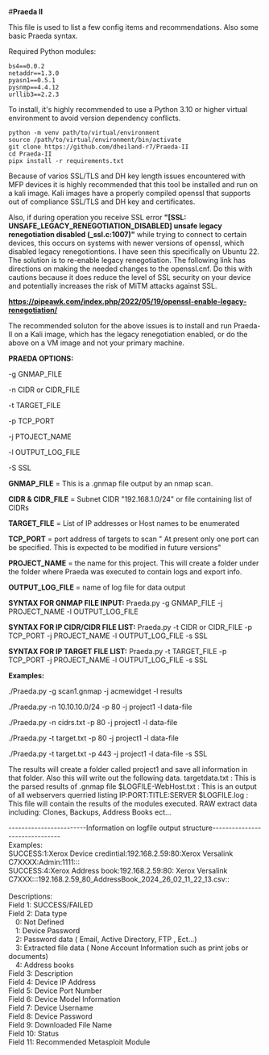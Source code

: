 #**Praeda II**


This file is used to list a few config items and recommendations. Also some basic Praeda syntax. 

Required Python modules:  
  ```
  bs4==0.0.2
  netaddr==1.3.0
  pyasn1==0.5.1
  pysnmp==4.4.12
  urllib3==2.2.3
```

To install, it's highly recommended to use a Python 3.10 or higher virtual environment to avoid version dependency conflicts.

```
python -m venv path/to/virtual/environment
source /path/to/virtual/environment/bin/activate
git clone https://github.com/dheiland-r7/Praeda-II
cd Praeda-II
pipx install -r requirements.txt
```

Because of varios SSL/TLS and DH key length issues encountered with MFP devices it is highly recommended that this tool be installed and run on a kali image. Kali images have a properly compiled openssl that supports out of compliance SSL/TLS and DH key and certificates.

Also, if during operation you receive SSL error **"[SSL: UNSAFE_LEGACY_RENEGOTIATION_DISABLED] unsafe legacy renegotiation disabled (_ssl.c:1007)"** while trying to connect to certain devices, this occurs on systems with newer versions of openssl, which disabled legacy renegotiontions. I have seen this specifically on Ubuntu 22.  The solution is to re-enable legacy renegotiation. The following link has directions on making the needed changes to the openssl.cnf. Do this with cautions because it does reduce the level of SSL security on your device and potentially increases the risk of MiTM attacks against SSL.

**https://pipeawk.com/index.php/2022/05/19/openssl-enable-legacy-renegotiation/**

The recommended soluton for the above issues is to install and run Praeda-II on a Kali image, which has the legacy renegotiation enabled, or do the above on a VM image and not your primary machine.

**PRAEDA OPTIONS:**

-g GNMAP_FILE

-n CIDR or CIDR_FILE 

-t TARGET_FILE

-p TCP_PORT

-j PTOJECT_NAME

-l OUTPUT_LOG_FILE

-S SSL

**GNMAP_FILE** = This is a .gnmap file output by an nmap scan.

**CIDR & CIDR_FILE** = Subnet CIDR "192.168.1.0/24" or file containing list of CIDRs

**TARGET_FILE** = List of IP addresses or Host names to be enumerated

**TCP_PORT** = port address of targets to scan " At present only one port can be specified. This is expected to be modified in future versions"

**PROJECT_NAME** = the name for this project. This will create a folder under the folder where Praeda was executed to contain logs and export info.

**OUTPUT_LOG_FILE** = name of log file for data output


**SYNTAX FOR GNMAP FILE INPUT:**
Praeda.py -g GNMAP_FILE -j PROJECT_NAME -l OUTPUT_LOG_FILE

**SYNTAX FOR IP  CIDR/CIDR FILE LIST:**
Praeda.py -t CIDR or CIDR_FILE -p TCP_PORT -j PROJECT_NAME -l OUTPUT_LOG_FILE -s SSL

**SYNTAX FOR IP TARGET FILE LIST:**
Praeda.py -t TARGET_FILE -p TCP_PORT -j PROJECT_NAME -l OUTPUT_LOG_FILE -s SSL 
 
**Examples:**

./Praeda.py -g scan1.gnmap -j acmewidget -l results

./Praeda.py  -n 10.10.10.0/24 -p 80  -j project1 -l data-file

./Praeda.py  -n cidrs.txt -p 80  -j project1 -l data-file

./Praeda.py  -t target.txt -p 80  -j project1 -l data-file

./Praeda.py  -t target.txt -p 443  -j project1 -l data-file -s SSL

The results will create a folder called project1 and save all information in that folder. Also this will write out the following data.
targetdata.txt  : This is the parsed results of .gnmap file
$LOGFILE-WebHost.txt : This is an output of all webservers querried listing IP:PORT:TITLE:SERVER
$LOGFILE.log : This file will contain the results of the modules executed.
RAW extract data including: Clones, Backups, Address Books ect...



------------------------Information on logfile output structure-------------------------------<br/>
Examples:<br/>
SUCCESS:1:Xerox Device credintial:192.168.2.59:80:Xerox Versalink C7XXXX:Admin:1111:::<br/>
SUCCESS:4:Xerox Address book:192.168.2.59:80: Xerox Versalink C7XXX:::192.168.2.59_80_AddressBook_2024_26_02_11_22_13.csv::<br/>
<br/>
Descriptions:<br/>
Field 1: SUCCESS/FAILED<br/>
Field 2: Data type<br/>
&emsp;0: Not Defined<br/>
&emsp;1: Device Password<br/>
&emsp;2: Password data ( Email, Active Directory, FTP , Ect...)<br/>
&emsp;3: Extracted file data ( None Account Information such as print jobs or documents)<br/>
&emsp;4: Address books<br/>
Field 3: Description<br/>
Field 4: Device IP Address<br/>
Field 5: Device Port Number<br/>
Field 6: Device Model Information<br/>
Field 7: Device Username<br/>
Field 8: Device Password<br/>
Field 9: Downloaded File Name<br/>
Field 10: Status<br/>
Field 11: Recommended Metasploit Module<br/>

